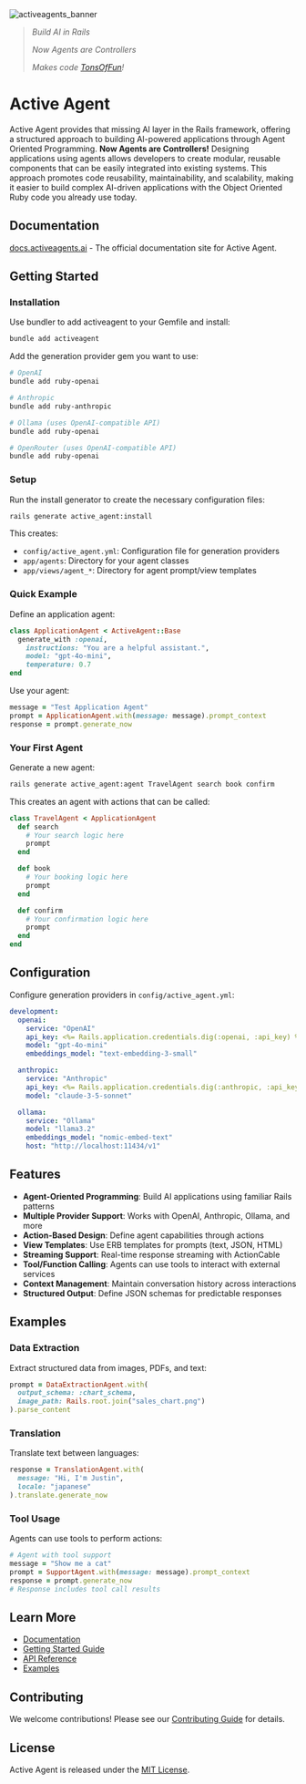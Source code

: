 <picture>
  <source media="(prefers-color-scheme: dark)" srcset="https://github.com/user-attachments/assets/2bad263a-c09f-40b6-94ba-fff8e346d65d">
  <img alt="activeagents_banner" src="https://github.com/user-attachments/assets/0ebbaa2f-c6bf-4d40-bb77-931015a14be3">
</picture>


> *Build AI in Rails*
>
> *Now Agents are Controllers*
>
> *Makes code [TonsOfFun](https://tonsoffun.github.io)!*

# Active Agent
Active Agent provides that missing AI layer in the Rails framework, offering a structured approach to building AI-powered applications through Agent Oriented Programming. **Now Agents are Controllers!** Designing applications using agents allows developers to create modular, reusable components that can be easily integrated into existing systems. This approach promotes code reusability, maintainability, and scalability, making it easier to build complex AI-driven applications with the Object Oriented Ruby code you already use today.

## Documentation
[docs.activeagents.ai](https://docs.activeagents.ai) - The official documentation site for Active Agent.

## Getting Started

### Installation

Use bundler to add activeagent to your Gemfile and install:
```bash
bundle add activeagent
```

Add the generation provider gem you want to use:

```bash
# OpenAI
bundle add ruby-openai

# Anthropic
bundle add ruby-anthropic

# Ollama (uses OpenAI-compatible API)
bundle add ruby-openai

# OpenRouter (uses OpenAI-compatible API)
bundle add ruby-openai
```

### Setup

Run the install generator to create the necessary configuration files:

```bash
rails generate active_agent:install
```

This creates:
- `config/active_agent.yml`: Configuration file for generation providers
- `app/agents`: Directory for your agent classes
- `app/views/agent_*`: Directory for agent prompt/view templates

### Quick Example

Define an application agent:

```ruby
class ApplicationAgent < ActiveAgent::Base
  generate_with :openai,
    instructions: "You are a helpful assistant.",
    model: "gpt-4o-mini",
    temperature: 0.7
end
```

Use your agent:

```ruby
message = "Test Application Agent"
prompt = ApplicationAgent.with(message: message).prompt_context
response = prompt.generate_now
```

### Your First Agent

Generate a new agent:

```bash
rails generate active_agent:agent TravelAgent search book confirm
```

This creates an agent with actions that can be called:

```ruby
class TravelAgent < ApplicationAgent
  def search
    # Your search logic here
    prompt
  end

  def book
    # Your booking logic here
    prompt
  end

  def confirm
    # Your confirmation logic here
    prompt
  end
end
```

## Configuration

Configure generation providers in `config/active_agent.yml`:

```yaml
development:
  openai:
    service: "OpenAI"
    api_key: <%= Rails.application.credentials.dig(:openai, :api_key) %>
    model: "gpt-4o-mini"
    embeddings_model: "text-embedding-3-small"

  anthropic:
    service: "Anthropic"
    api_key: <%= Rails.application.credentials.dig(:anthropic, :api_key) %>
    model: "claude-3-5-sonnet"

  ollama:
    service: "Ollama"
    model: "llama3.2"
    embeddings_model: "nomic-embed-text"
    host: "http://localhost:11434/v1"
```

## Features

- **Agent-Oriented Programming**: Build AI applications using familiar Rails patterns
- **Multiple Provider Support**: Works with OpenAI, Anthropic, Ollama, and more
- **Action-Based Design**: Define agent capabilities through actions
- **View Templates**: Use ERB templates for prompts (text, JSON, HTML)
- **Streaming Support**: Real-time response streaming with ActionCable
- **Tool/Function Calling**: Agents can use tools to interact with external services
- **Context Management**: Maintain conversation history across interactions
- **Structured Output**: Define JSON schemas for predictable responses

## Examples

### Data Extraction
Extract structured data from images, PDFs, and text:

```ruby
prompt = DataExtractionAgent.with(
  output_schema: :chart_schema,
  image_path: Rails.root.join("sales_chart.png")
).parse_content
```

### Translation
Translate text between languages:

```ruby
response = TranslationAgent.with(
  message: "Hi, I'm Justin",
  locale: "japanese"
).translate.generate_now
```

### Tool Usage
Agents can use tools to perform actions:

```ruby
# Agent with tool support
message = "Show me a cat"
prompt = SupportAgent.with(message: message).prompt_context
response = prompt.generate_now
# Response includes tool call results
```

## Learn More

- [Documentation](https://docs.activeagents.ai)
- [Getting Started Guide](https://docs.activeagents.ai/docs/getting-started)
- [API Reference](https://docs.activeagents.ai/docs/framework)
- [Examples](https://docs.activeagents.ai/docs/agents)

## Contributing

We welcome contributions! Please see our [Contributing Guide](CONTRIBUTING.md) for details.

## License

Active Agent is released under the [MIT License](LICENSE).
